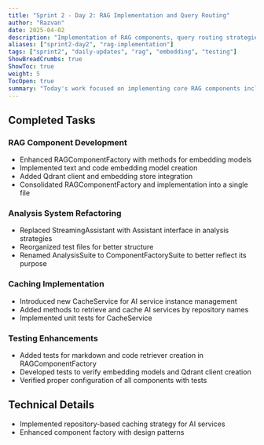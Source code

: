 ```yaml
---
title: "Sprint 2 - Day 2: RAG Implementation and Query Routing"
author: "Razvan"
date: 2025-04-02
description: "Implementation of RAG components, query routing strategies, and embedding models"
aliases: ["sprint2-day2", "rag-implementation"]
tags: ["sprint2", "daily-updates", "rag", "embedding", "testing"]
ShowBreadCrumbs: true
ShowToc: true
weight: 5
TocOpen: true
summary: "Today's work focused on implementing core RAG components including embedding models, Qdrant integration, caching mechanisms, and reranker configuration."
---
```


## Completed Tasks

### RAG Component Development
- Enhanced RAGComponentFactory with methods for embedding models
- Implemented text and code embedding model creation
- Added Qdrant client and embedding store integration
- Consolidated RAGComponentFactory and implementation into a single file

### Analysis System Refactoring
- Replaced StreamingAssistant with Assistant interface in analysis strategies
- Reorganized test files for better structure
- Renamed AnalysisSuite to ComponentFactorySuite to better reflect its purpose

### Caching Implementation
- Introduced new CacheService for AI service instance management
- Added methods to retrieve and cache AI services by repository names
- Implemented unit tests for CacheService

### Testing Enhancements
- Added tests for markdown and code retriever creation in RAGComponentFactory
- Developed tests to verify embedding models and Qdrant client creation
- Verified proper configuration of all components with tests

## Technical Details
- Implemented repository-based caching strategy for AI services
- Enhanced component factory with design patterns

